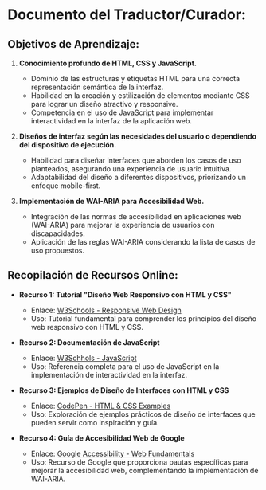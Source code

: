 # Documento del Traductor/Curador:

## Objetivos de Aprendizaje:

1. **Conocimiento profundo de HTML, CSS y JavaScript.**
   - Dominio de las estructuras y etiquetas HTML para una correcta representación semántica de la interfaz.
   - Habilidad en la creación y estilización de elementos mediante CSS para lograr un diseño atractivo y responsive.
   - Competencia en el uso de JavaScript para implementar interactividad en la interfaz de la aplicación web.

2. **Diseños de interfaz según las necesidades del usuario o dependiendo del dispositivo de ejecución.**
   - Habilidad para diseñar interfaces que aborden los casos de uso planteados, asegurando una experiencia de usuario intuitiva.
   - Adaptabilidad del diseño a diferentes dispositivos, priorizando un enfoque mobile-first.

3. **Implementación de WAI-ARIA para Accesibilidad Web.**
   - Integración de las normas de accesibilidad en aplicaciones web (WAI-ARIA) para mejorar la experiencia de usuarios con discapacidades.
   - Aplicación de las reglas WAI-ARIA considerando la lista de casos de uso propuestos.

## Recopilación de Recursos Online:

* **Recurso 1: Tutorial "Diseño Web Responsivo con HTML y CSS"**
  - Enlace: [W3Schools - Responsive Web Design](https://www.w3schools.com/html/html_responsive.asp)
  - Uso: Tutorial fundamental para comprender los principios del diseño web responsivo con HTML y CSS.

* **Recurso 2: Documentación de JavaScript**
  - Enlace: [W3Schhols - JavaScript](https://www.w3schools.com/js/js_examples.asp)
  - Uso: Referencia completa para el uso de JavaScript en la implementación de interactividad en la interfaz.

* **Recurso 3: Ejemplos de Diseño de Interfaces con HTML y CSS**
  - Enlace: [CodePen - HTML & CSS Examples](https://codepen.io/)
  - Uso: Exploración de ejemplos prácticos de diseño de interfaces que pueden servir como inspiración y guía.

* **Recurso 4: Guía de Accesibilidad Web de Google**
  - Enlace: [Google Accessibility - Web Fundamentals](https://developers.google.com/web/fundamentals/accessibility)
  - Uso: Recurso de Google que proporciona pautas específicas para mejorar la accesibilidad web, complementando la implementación de WAI-ARIA.

